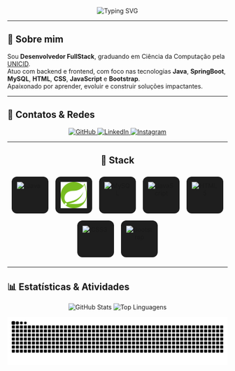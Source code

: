 <p align="center">
  <img 
    src="https://readme-typing-svg.herokuapp.com?size=28&duration=3000&color=00FF00&lines=Olá,+eu+sou+João+Vitor;Desenvolvedor+Java+FullStack;Sempre+aprendendo+e+evoluindo" 
    alt="Typing SVG"
  />
</p>

---

## 👋 Sobre mim

Sou **Desenvolvedor FullStack**, graduando em Ciência da Computação pela [UNICID](https://www.unicid.edu.br/).  
Atuo com backend e frontend, com foco nas tecnologias **Java**, **SpringBoot**, **MySQL**, **HTML**, **CSS**, **JavaScript** e **Bootstrap**.  
Apaixonado por aprender, evoluir e construir soluções impactantes.

---

## 🔗 Contatos & Redes

<p align="center">
  <a href="https://github.com/jvcod3r" target="_blank">
    <img src="https://img.shields.io/badge/GitHub-181717?style=for-the-badge&logo=github&logoColor=white" alt="GitHub" />
  </a>
  <a href="https://www.linkedin.com/in/jo%C3%A3o-vitor-martins-de-oliveira-628a94213/" target="_blank">
    <img src="https://img.shields.io/badge/LinkedIn-0A66C2?style=for-the-badge&logo=linkedin&logoColor=white" alt="LinkedIn" />
  </a>
  <a href="https://instagram.com/jv.harz" target="_blank">
    <img src="https://img.shields.io/badge/Instagram-E4405F?style=for-the-badge&logo=instagram&logoColor=white" alt="Instagram" />
  </a>
</p>

---

<h2 align="center">🧠 Stack</h2>

<p align="center" style="display: flex; flex-wrap: wrap; justify-content: center;">
  <img src="https://cdn.jsdelivr.net/gh/devicons/devicon/icons/java/java-original.svg" alt="Java" width="60" height="60" style="background-color: #1e1e1e; padding: 12px; border-radius: 12px; margin: 8px;"/>
  <img src="https://raw.githubusercontent.com/devicons/devicon/master/icons/spring/spring-original.svg" alt="SpringBoot" width="60" height="60" style="background-color: #1e1e1e; padding: 12px; border-radius: 12px; margin: 8px;"/>
  <img src="https://cdn.jsdelivr.net/gh/devicons/devicon/icons/mysql/mysql-original.svg" alt="MySQL" width="60" height="60" style="background-color: #1e1e1e; padding: 12px; border-radius: 12px; margin: 8px;"/>
  <img src="https://cdn.jsdelivr.net/gh/devicons/devicon/icons/javascript/javascript-original.svg" alt="JavaScript" width="60" height="60" style="background-color: #1e1e1e; padding: 12px; border-radius: 12px; margin: 8px;"/>
  <img src="https://cdn.jsdelivr.net/gh/devicons/devicon/icons/html5/html5-original.svg" alt="HTML5" width="60" height="60" style="background-color: #1e1e1e; padding: 12px; border-radius: 12px; margin: 8px;"/>
  <img src="https://cdn.jsdelivr.net/gh/devicons/devicon/icons/css3/css3-original.svg" alt="CSS3" width="60" height="60" style="background-color: #1e1e1e; padding: 12px; border-radius: 12px; margin: 8px;"/>
  <img src="https://cdn.jsdelivr.net/gh/devicons/devicon/icons/bootstrap/bootstrap-original.svg" alt="Bootstrap" width="60" height="60" style="background-color: #1e1e1e; padding: 12px; border-radius: 12px; margin: 8px;"/>
</p>

---


## 📊 Estatísticas & Atividades

<p align="center">
  <img 
    src="https://github-readme-stats.vercel.app/api?username=jvcod3r&show_icons=true&theme=radical&include_all_commits=true&count_private=true" 
    alt="GitHub Stats" 
  />
  <img 
    src="https://github-readme-stats.vercel.app/api/top-langs/?username=jvcod3r&theme=radical&layout=compact&langs_count=9" 
    alt="Top Linguagens" 
  />
</p>

<p align="center">
  <picture>
    <source media="(prefers-color-scheme: dark)" srcset="https://raw.githubusercontent.com/jvcod3r/jvcod3r/output/github-contribution-grid-snake-dark.svg">
    <source media="(prefers-color-scheme: light)" srcset="https://raw.githubusercontent.com/jvcod3r/jvcod3r/output/github-contribution-grid-snake.svg">
    <img alt="github contribution grid snake animation" src="https://raw.githubusercontent.com/jvcod3r/jvcod3r/output/github-contribution-grid-snake.svg">
  </picture>
</p>
